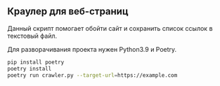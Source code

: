 ## Краулер для веб-страниц

Данный скрипт помогает обойти сайт и сохранить список ссылок в текстовый файл.

Для разворачивания проекта нужен Python3.9 и Poetry.

```bash
pip install poetry
poetry install
poetry run crawler.py --target-url=https://example.com
```